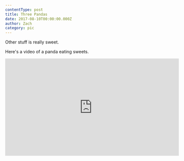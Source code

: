 ```yaml
---
contentType: post
title: Three Pandas
date: 2017-08-10T00:00:00.000Z
author: Zach
category: pic
---
```


Other stuff is really sweet.

Here's a video of a panda eating sweets.

<iframe width="560" height="315" src="https://www.youtube.com/embed/4n0xNbfJLR8" frameborder="0" allowfullscreen></iframe>